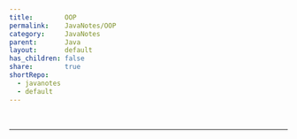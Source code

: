 ```yaml
---
title:        OOP
permalink:    JavaNotes/OOP
category:     JavaNotes
parent:       Java
layout:       default
has_children: false
share:        true
shortRepo:
  - javanotes
  - default          
---
```



<br/>

<link rel="modulepreload" href="/assets/js/main.js">
<script>
  import("/assets/js/modules/createElements.js").then(async (module) => {
    const {addElements} = module;
    await addElements();
  });
</script>
<script type="module" async src="/assets/js/main.js"></script>

***

<div id="imageContainer" ></div>